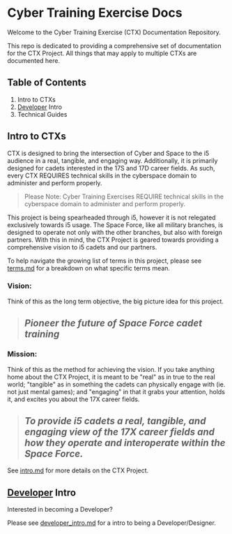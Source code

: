 # Cyber Training Exercise Docs

Welcome to the Cyber Training Exercise (CTX) Documentation Repository.

This repo is dedicated to providing a comprehensive set of documentation for the CTX Project. All things that may apply to multiple CTXs are documented here.

## Table of Contents

1. Intro to CTXs
1. [Developer](terms.md "Someone who contributes to the CTX Project's code or documentation.") Intro
1. Technical Guides

## Intro to CTXs

CTX is designed to bring the intersection of Cyber and Space to the i5 audience in a real, tangible, and engaging way. Additionally, it is primarily designed for cadets interested in the 17S and 17D career fields. As such, every CTX REQUIRES technical skills in the cyberspace domain to administer and perform properly.

> Please Note: Cyber Training Exercises REQUIRE technical skills in the cyberspace domain to administer and perform properly.

This project is being spearheaded through i5, however it is not relegated exclusively towards i5 usage. The Space Force, like all military branches, is designed to operate not only with the other branches, but also with foreign partners. With this in mind, the CTX Project is geared towards providing a comprehensive vision to i5 cadets and our partners.

To help navigate the growing list of terms in this project, please see [terms.md](terms.md) for a breakdown on what specific terms mean.

### Vision:

Think of this as the long term objective, the big picture idea for this project.


> ## *Pioneer the future of Space Force cadet training*


### Mission:

Think of this as the method for achieving the vision. If you take anything home about the CTX Project, it is meant to be "real" as in true to the real world; "tangible" as in something the cadets can physically engage with (ie. not just mental games); and "engaging" in that it grabs your attention, holds it, and excites you about the 17X career fields.


> ## *To provide i5 cadets a real, tangible, and engaging view of the 17X career fields and how they operate and interoperate within the Space Force.*


See [intro.md](intro.md) for more details on the CTX Project.

## [Developer](terms.md "Someone who contributes to the CTX Project's code or documentation.") Intro

Interested in becoming a Developer?

Please see [developer_intro.md](developer_intro.md) for a intro to being a Developer/Designer.
